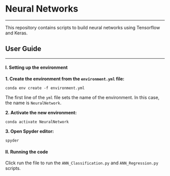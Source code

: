 # Neural Networks
***

This repository contains scripts to build neural networks using Tensorflow and Keras.

## User Guide
***
#### I. Setting up the environment

**1. Create the environment from the `environment.yml` file:**

    conda env create -f environment.yml

The first line of the `yml` file sets the name of the environment. In this case, the name is `NeuralNetwork`.

**2. Activate the new environment:**  

    conda activate NeuralNetwork

**3. Open Spyder editor:**

    spyder

#### II. Running the code

Click run the file to run the `ANN_Classification.py` and `ANN_Regression.py` scripts.
